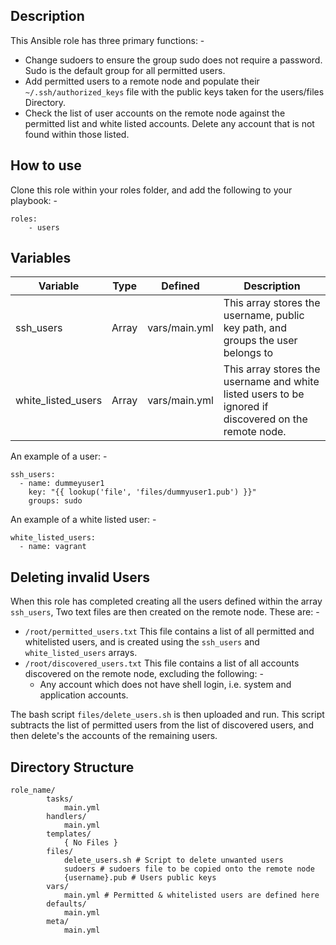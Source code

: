 ## Description

This Ansible role has three primary functions: -

- Change sudoers to ensure the group sudo does not require a password. Sudo is the default group for all permitted users.
- Add permitted users to a remote node and populate their `~/.ssh/authorized_keys` file with the public keys taken for the users/files Directory.
- Check the list of user accounts on the remote node against the permitted list and white listed accounts. Delete any account that is not found within those listed.

## How to use

Clone this role within your roles folder, and add the following to your playbook: -
```
roles:
    - users
```

## Variables

| Variable | Type | Defined | Description |
|---|---|---|---|
| ssh_users | Array | vars/main.yml  | This array stores the username, public key path, and groups the user belongs to |
| white_listed_users | Array | vars/main.yml  | This array stores the username and white listed users to be ignored if discovered on the remote node. |

An example of a user: -
```
ssh_users:
  - name: dummeyuser1
    key: "{{ lookup('file', 'files/dummyuser1.pub') }}"
    groups: sudo
```
An example of a white listed user: -
```
white_listed_users:
  - name: vagrant
```

## Deleting invalid Users

When this role has completed creating all the users defined within the array `ssh_users`,  Two text files are then created on the remote node. These are: -

* `/root/permitted_users.txt`  This file contains a list of all permitted and whitelisted users, and is created using the `ssh_users` and `white_listed_users` arrays.
* `/root/discovered_users.txt` This file contains a list of all accounts discovered on the remote node, excluding the following: -
  * Any account which does not have shell login, i.e. system and application accounts.

The bash script `files/delete_users.sh` is then uploaded and run. This script subtracts the list of permitted users from the list of discovered users, and then delete's the accounts of the remaining users.

## Directory Structure
```
role_name/
        tasks/
            main.yml
        handlers/
            main.yml
        templates/
            { No Files }
        files/
            delete_users.sh # Script to delete unwanted users
            sudoers # sudoers file to be copied onto the remote node
            {username}.pub # Users public keys
        vars/
            main.yml # Permitted & whitelisted users are defined here
        defaults/
            main.yml
        meta/
            main.yml
```
